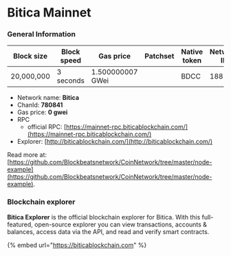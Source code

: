 # Bitica Mainnet

### General Information

| Block size | Block speed | Gas price          | Patchset | Native token | Network ID |
| ---------- | ----------- | ------------------ | -------- | ------------ | ---------- |
| 20,000,000 | 3 seconds   | 1.500000007 GWei   |          | BDCC         |      188710|

* Network name: **Bitica**
* ChanId: **780841**
* Gas price: **0 gwei**
* RPC
  * official RPC: [https://mainnet-rpc.biticablockchain.com/](https://mainnet-rpc.biticablockchain.com/)​
* Explorer: [http://biticablockchain.com/](http://biticablockchain.com/)​

Read more at: [https://github.com/Blockbeatsnetwork/CoinNetwork/tree/master/node-example](https://github.com/Blockbeatsnetwork/CoinNetwork/tree/master/node-example).

### Blockchain explorer

**Bitica Explorer** is the official blockchain explorer for Bitica. With this full-featured, open-source explorer you can view transactions, accounts & balances, access data via the API, and read and verify smart contracts.

{% embed url="https://biticablockchain.com" %}

###
